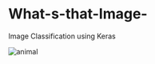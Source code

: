 # What-s-that-Image-
Image Classification using Keras


![animal](https://user-images.githubusercontent.com/26146801/41461916-c699d160-70ae-11e8-9eca-73fb65bb5a3d.jpg)
